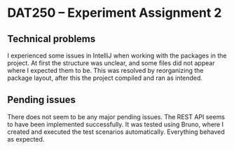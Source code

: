 # DAT250 – Experiment Assignment 2

## Technical problems
I experienced some issues in IntelliJ when working with the packages in the project. At first the structure was unclear, and some files did not appear where I expected them to be. This was resolved by reorganizing the package layout, after this the project compiled and ran as intended.

## Pending issues
There does not seem to be any major pending issues. The REST API seems to have been implemented successfully. It was tested using Bruno, where I created and executed the test scenarios automatically. Everything behaved as expected.
